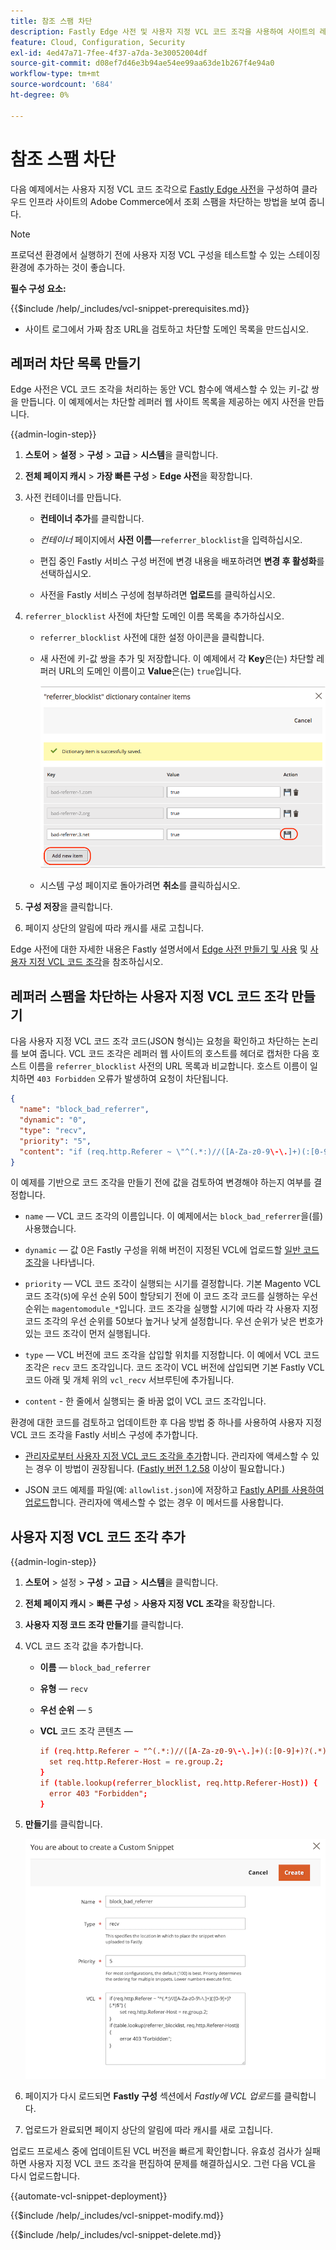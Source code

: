 ```yaml
---
title: 참조 스팸 차단
description: Fastly Edge 사전 및 사용자 지정 VCL 코드 조각을 사용하여 사이트의 레퍼러 스팸을 차단합니다.
feature: Cloud, Configuration, Security
exl-id: 4ed47a71-7fee-4f37-a7da-3e30052004df
source-git-commit: d08ef7d46e3b94ae54ee99aa63de1b267f4e94a0
workflow-type: tm+mt
source-wordcount: '684'
ht-degree: 0%

---
```


# 참조 스팸 차단

다음 예제에서는 사용자 지정 VCL 코드 조각으로 [Fastly Edge 사전](https://docs.fastly.com/guides/edge-dictionaries/working-with-dictionaries-using-the-api)을 구성하여 클라우드 인프라 사이트의 Adobe Commerce에서 조회 스팸을 차단하는 방법을 보여 줍니다.

>[!NOTE]
>
>프로덕션 환경에서 실행하기 전에 사용자 지정 VCL 구성을 테스트할 수 있는 스테이징 환경에 추가하는 것이 좋습니다.

**필수 구성 요소:**

{{$include /help/_includes/vcl-snippet-prerequisites.md}}

- 사이트 로그에서 가짜 참조 URL을 검토하고 차단할 도메인 목록을 만드십시오.

## 레퍼러 차단 목록 만들기

Edge 사전은 VCL 코드 조각을 처리하는 동안 VCL 함수에 액세스할 수 있는 키-값 쌍을 만듭니다. 이 예제에서는 차단할 레퍼러 웹 사이트 목록을 제공하는 에지 사전을 만듭니다.

{{admin-login-step}}

1. **스토어** > **설정** > **구성** > **고급** > **시스템**&#x200B;을 클릭합니다.

1. **전체 페이지 캐시** > **가장 빠른 구성** > **Edge 사전**&#x200B;을 확장합니다.

1. 사전 컨테이너를 만듭니다.

   - **컨테이너 추가**&#x200B;를 클릭합니다.

   - *컨테이너* 페이지에서 **사전 이름**—`referrer_blocklist`을 입력하십시오.

   - 편집 중인 Fastly 서비스 구성 버전에 변경 내용을 배포하려면 **변경 후 활성화**&#x200B;를 선택하십시오.

   - 사전을 Fastly 서비스 구성에 첨부하려면 **업로드**&#x200B;를 클릭하십시오.

1. `referrer_blocklist` 사전에 차단할 도메인 이름 목록을 추가하십시오.

   - `referrer_blocklist` 사전에 대한 설정 아이콘을 클릭합니다.

   - 새 사전에 키-값 쌍을 추가 및 저장합니다. 이 예제에서 각 **Key**&#x200B;은(는) 차단할 레퍼러 URL의 도메인 이름이고 **Value**&#x200B;은(는) `true`입니다.

     ![잘못된 레퍼러 사전 항목 추가](../../assets/cdn/fastly-referrer-blocklist-dictionary.png)

   - 시스템 구성 페이지로 돌아가려면 **취소**&#x200B;를 클릭하십시오.

1. **구성 저장**&#x200B;을 클릭합니다.

1. 페이지 상단의 알림에 따라 캐시를 새로 고칩니다.

Edge 사전에 대한 자세한 내용은 Fastly 설명서에서 [Edge 사전 만들기 및 사용](https://docs.fastly.com/guides/edge-dictionaries/working-with-dictionaries-using-the-api) 및 [사용자 지정 VCL 코드 조각](https://docs.fastly.com/guides/edge-dictionaries/working-with-dictionaries-using-the-api#custom-vcl-examples)을 참조하십시오.

## 레퍼러 스팸을 차단하는 사용자 지정 VCL 코드 조각 만들기

다음 사용자 지정 VCL 코드 조각 코드(JSON 형식)는 요청을 확인하고 차단하는 논리를 보여 줍니다. VCL 코드 조각은 레퍼러 웹 사이트의 호스트를 헤더로 캡처한 다음 호스트 이름을 `referrer_blocklist` 사전의 URL 목록과 비교합니다. 호스트 이름이 일치하면 `403 Forbidden` 오류가 발생하여 요청이 차단됩니다.

```json
{
  "name": "block_bad_referrer",
  "dynamic": "0",
  "type": "recv",
  "priority": "5",
  "content": "if (req.http.Referer ~ \"^(.*:)//([A-Za-z0-9\-\.]+)(:[0-9]+)?(.*)$\") {set req.http.Referer-Host = re.group.2;}if (table.lookup(referrer_blocklist, req.http.Referer-Host)) {error 403 \"Forbidden\";}"
}
```

이 예제를 기반으로 코드 조각을 만들기 전에 값을 검토하여 변경해야 하는지 여부를 결정합니다.

- `name` — VCL 코드 조각의 이름입니다. 이 예제에서는 `block_bad_referrer`을(를) 사용했습니다.

- `dynamic` — 값 0은 Fastly 구성을 위해 버전이 지정된 VCL에 업로드할 [일반 코드 조각](https://docs.fastly.com/en/guides/using-regular-vcl-snippets)을 나타냅니다.

- `priority` — VCL 코드 조각이 실행되는 시기를 결정합니다. 기본 Magento VCL 코드 조각(`5`)에 우선 순위 50이 할당되기 전에 이 코드 조각 코드를 실행하는 우선 순위는 `magentomodule_*`입니다. 코드 조각을 실행할 시기에 따라 각 사용자 지정 코드 조각의 우선 순위를 50보다 높거나 낮게 설정합니다. 우선 순위가 낮은 번호가 있는 코드 조각이 먼저 실행됩니다.

- `type` — VCL 버전에 코드 조각을 삽입할 위치를 지정합니다. 이 예에서 VCL 코드 조각은 `recv` 코드 조각입니다. 코드 조각이 VCL 버전에 삽입되면 기본 Fastly VCL 코드 아래 및 개체 위의 `vcl_recv` 서브루틴에 추가됩니다.

- `content` - 한 줄에서 실행되는 줄 바꿈 없이 VCL 코드 조각입니다.

환경에 대한 코드를 검토하고 업데이트한 후 다음 방법 중 하나를 사용하여 사용자 지정 VCL 코드 조각을 Fastly 서비스 구성에 추가합니다.

- [관리자로부터 사용자 지정 VCL 코드 조각을 추가](#add-the-custom-vcl-snippet)합니다. 관리자에 액세스할 수 있는 경우 이 방법이 권장됩니다. ([Fastly 버전 1.2.58](fastly-configuration.md#upgrade) 이상이 필요합니다.)

- JSON 코드 예제를 파일(예: `allowlist.json`)에 저장하고 [Fastly API를 사용하여 업로드](fastly-vcl-custom-snippets.md#manage-custom-vcl-snippets-using-the-api)합니다. 관리자에 액세스할 수 없는 경우 이 메서드를 사용합니다.

## 사용자 지정 VCL 코드 조각 추가

{{admin-login-step}}

1. **스토어** > 설정 > **구성** > **고급** > **시스템**&#x200B;을 클릭합니다.

1. **전체 페이지 캐시** > **빠른 구성** > **사용자 지정 VCL 조각**&#x200B;을 확장합니다.

1. **사용자 지정 코드 조각 만들기**&#x200B;를 클릭합니다.

1. VCL 코드 조각 값을 추가합니다.

   - **이름** — `block_bad_referrer`

   - **유형** — `recv`

   - **우선 순위** — `5`

   - **VCL** 코드 조각 콘텐츠 —

     ```conf
     if (req.http.Referer ~ "^(.*:)//([A-Za-z0-9\-\.]+)(:[0-9]+)?(.*)$") {
       set req.http.Referer-Host = re.group.2;  
     }
     if (table.lookup(referrer_blocklist, req.http.Referer-Host)) {
       error 403 "Forbidden";
     }
     ```

1. **만들기**&#x200B;를 클릭합니다.

   ![사용자 지정 레퍼러 블록 VCL 코드 조각 만들기](/help/assets/cdn/fastly-create-referrer-block-snippet.png)

1. 페이지가 다시 로드되면 **Fastly 구성** 섹션에서 *Fastly에 VCL 업로드*&#x200B;를 클릭합니다.

1. 업로드가 완료되면 페이지 상단의 알림에 따라 캐시를 새로 고칩니다.

업로드 프로세스 중에 업데이트된 VCL 버전을 빠르게 확인합니다. 유효성 검사가 실패하면 사용자 지정 VCL 코드 조각을 편집하여 문제를 해결하십시오. 그런 다음 VCL을 다시 업로드합니다.

{{automate-vcl-snippet-deployment}}

{{$include /help/_includes/vcl-snippet-modify.md}}

{{$include /help/_includes/vcl-snippet-delete.md}}

<!-- Last updated from includes: 2025-01-27 17:16:28 -->
